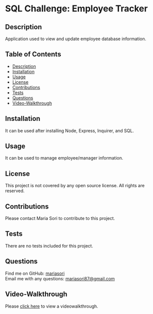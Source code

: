 
# SQL Challenge: Employee Tracker


## Description
Application used to view and update employee database information.

## Table of Contents
- [Description](#description)
- [Installation](#installation)
- [Usage](#usage)
- [License](#license)
- [Contributions](#contributions)
- [Tests](#tests)
- [Questions](#questions)
- [Video-Walkthrough](#video-walkthrough)
 
## Installation
It can be used after installing Node, Express, Inquirer, and SQL.  

## Usage
It can be used to manage employee/manager information.

## License
This project is not covered by any open source license.  All rights are reserved.

## Contributions
Please contact Maria Sori to contribute to this project.

## Tests
There are no tests included for this project.

## Questions
Find me on GitHub: [mariasori](https://github.com/mariasori)
<br />
Email me with any questions: [mariasori87@gmail.com](mailto:mariasori87@gmail.com)

## Video-Walkthrough
Please [click here](https://watch.screencastify.com/v/1hX2fXno54iJvMWeA2Uw) to view a videowalkthrough.